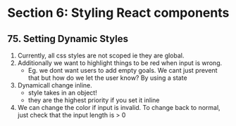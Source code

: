 # Section 6: Styling React components

## 75. Setting Dynamic Styles
1. Currently, all css styles are not scoped ie they are global.
2. Additionally we want to highlight things to be red when input is wrong. 
    - Eg. we dont want users to add empty goals. We cant just prevent that but how do we let the user know? By using a state
3. Dynamicall change inline. 
    - style takes in an object!
    - they are the highest priority if you set it inline
4. We can change the color if input is invalid. To change back to normal, just check that the input length is > 0